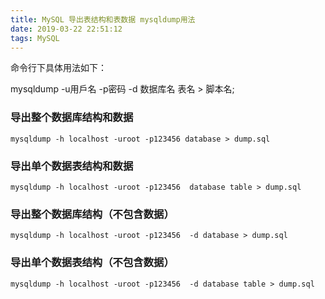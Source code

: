 ```yaml
---
title: MySQL 导出表结构和表数据 mysqldump用法
date: 2019-03-22 22:51:12
tags: MySQL
---
```


命令行下具体用法如下：

mysqldump -u用戶名 -p密码 -d 数据库名 表名 > 脚本名;



### 导出整个数据库结构和数据

```shell
mysqldump -h localhost -uroot -p123456 database > dump.sql
```

### 导出单个数据表结构和数据

```shell
mysqldump -h localhost -uroot -p123456  database table > dump.sql
```

### 导出整个数据库结构（不包含数据）

```shell
mysqldump -h localhost -uroot -p123456  -d database > dump.sql
```

### 导出单个数据表结构（不包含数据）

```shell
mysqldump -h localhost -uroot -p123456  -d database table > dump.sql
```

